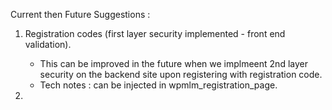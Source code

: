 Current then Future Suggestions : 

1. Registration codes (first layer security implemented - front end validation).
    - This can be improved in the future when we implmeent 2nd layer security on the backend site upon registering with registration code.
    - Tech notes : can be injected in wpmlm_registration_page.
    
2. 